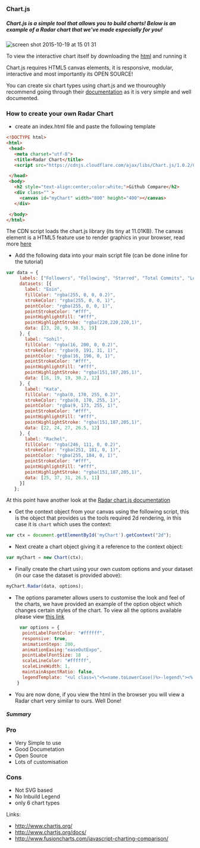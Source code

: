 ### Chart.js

##### Chart.js is a simple tool that allows you to build charts! Below is an example of a Radar chart that we've made especially for you!

![screen shot 2015-10-19 at 15 01 31](https://cloud.githubusercontent.com/assets/2305591/10579872/7d2e366c-7672-11e5-85fd-dd1a9a433fa7.png)

To view the interactive chart itself by downloading the [html](https://github.com/FAC6/book/blob/master/patterns/week6/chartjs.html) and running it 

Chart.js requires HTML5 canvas elements, it is responsive, modular, interactive and most importantly its OPEN SOURCE!

You can create six chart types using chart.js and we thouroughly recommend going through their [documentation](http://www.chartjs.org/docs) as it is very simple and well documented.

### How to create your own Radar Chart

 - create an index.html file and paste the following template
 ```html
 <!DOCTYPE html>
<html>
  <head>
    <meta charset="utf-8">
    <title>Radar Chart</title>
    <script src="https://cdnjs.cloudflare.com/ajax/libs/Chart.js/1.0.2/Chart.min.js"></script>

  </head>
  <body>
    <h2 style="text-align:center;color:white;">Github Compare</h2>
    <div class="" >
      <canvas id="myChart" width="800" height="400"></canvas>
    </div>

  </body>
</html>
 ```
 The CDN script loads the chart.js library (its tiny at 11.01KB). The canvas element is a HTML5 feature use to render graphics in your browser, read more [here](https://developer.mozilla.org/en-US/docs/Web/API/Canvas_API/Tutorial)
 - Add the following data into your main script file (can be done inline for the tutorial)
 ```javascript
 var data = {
      labels: ["Followers", "Following", "Starred", "Total Commits", "Longest Streak"],
      datasets: [{
        label: "Eoin",
        fillColor: "rgba(255, 0, 0, 0.2)",
        strokeColor: "rgba(255, 0, 0, 1)",
        pointColor: "rgba(255, 0, 0, 1)",
        pointStrokeColor: "#fff",
        pointHighlightFill: "#fff",
        pointHighlightStroke: "rgba(220,220,220,1)",
        data: [23, 28, 9, 38.5, 19]
      }, {
        label: "Sohil",
        fillColor: "rgba(16, 200, 0, 0.2)",
        strokeColor: "rgba(0, 191, 31, 1)",
        pointColor: "rgba(16, 196, 0, 1)",
        pointStrokeColor: "#fff",
        pointHighlightFill: "#fff",
        pointHighlightStroke: "rgba(151,187,205,1)",
        data: [16, 19, 19, 30.2, 12]
      }, {
        label: "Kata",
        fillColor: "rgba(0, 170, 255, 0.2)",
        strokeColor: "rgba(0, 170, 255, 1)",
        pointColor: "rgba(9, 173, 255, 1)",
        pointStrokeColor: "#fff",
        pointHighlightFill: "#fff",
        pointHighlightStroke: "rgba(151,187,205,1)",
        data: [22, 24, 27, 26.5, 12]
      }, {
        label: "Rachel",
        fillColor: "rgba(246, 111, 0, 0.2)",
        strokeColor: "rgba(251, 181, 0, 1)",
        pointColor: "rgba(255, 184, 0, 1)",
        pointStrokeColor: "#fff",
        pointHighlightFill: "#fff",
        pointHighlightStroke: "rgba(151,187,205,1)",
        data: [25, 37, 31, 26.5, 11]
      }]
    };

 ```
 At this point have another look at the [Radar chart.js documentation](http://www.chartjs.org/docs/#radar-chart)
 - Get the context object from your canvas using the following script, this is the object that provides us the tools required 2d rendering, in this case it is `chart` which uses the context:
 
 ```javascript
 var ctx = document.getElementById('myChart').getContext("2d");  
 ```
 - Next create a chart object giving it a reference to the context object:
 
 ```javascript
 var myChart = new Chart(ctx);
 ```
 - Finally create the chart using your own custom options and your dataset (in our case the dataset is provided above):
 
 ``` javascript
 myChart.Radar(data, options);
 ```
 - The options parameter allows users to customise the look and feel of the charts, we have provided an example of the option object which changes certain styles of the chart. To view all the options available please view [this link](http://www.chartjs.org/docs/#radar-chart-chart-options)
```javascript
     var options = {
      pointLabelFontColor: "#ffffff",
      responsive: true,
      animationSteps: 200,
      animationEasing:"easeOutExpo",
      pointLabelFontSize: 18  ,
      scaleLineColor: "#ffffff",
      scaleLineWidth: 1,
      maintainAspectRatio: false,
      legendTemplate: "<ul class=\"<%=name.toLowerCase()%>-legend\"><% for (var i=0; i<datasets.length; i++){%><li><span style=\"background-color:<%=datasets[i].strokeColor%>\"></span><%if(datasets[i].label){%><%=datasets[i].label%><%}%></li><%}%></ul>",
    }
```
- You are now done, if you view the html in the browser you will view a Radar chart very similar to ours. Well Done!

##### Summary
### Pro
- Very Simple to use
- Good Documetation
- Open Source
- Lots of customisation

### Cons
- Not SVG based
- No Inbuild Legend
- only 6 chart types



Links:
- http://www.chartjs.org/
- http://www.chartjs.org/docs/
- http://www.fusioncharts.com/javascript-charting-comparison/


